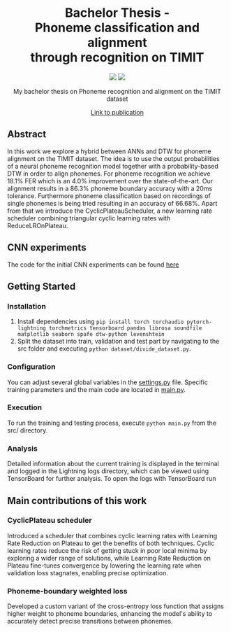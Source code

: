<div align="center">
  <h1>Bachelor Thesis - <br>Phoneme classification and alignment<br> through recognition on TIMIT</h1>
  <p>
    <img src="https://img.shields.io/badge/Python-3776AB?logo=python&logoColor=white">
    <img src="https://img.shields.io/badge/PyTorch-EE4C2C?logo=pytorch&logoColor=white">
  </p>
  <p>My bachelor thesis on Phoneme recognition and alignment on the TIMIT dataset</p>
  <p><a href="https://isl.anthropomatik.kit.edu/downloads/BachelorarbeitSchlipp.pdf">Link to publication</a></p>
</div>

## Abstract
In this work we explore a hybrid between ANNs and DTW for phoneme alignment on the TIMIT dataset. The idea is to use the output probabilities of a neural phoneme recognition model together with a probability-based DTW in order to align phonemes.
For phoneme recognition we achieve 18.1% FER which is an 4.0% improvement over the state-of-the-art.
Our alignment results in a 86.3% phoneme boundary accuracy with a 20ms tolerance. Furthermore phoneme classification based on recordings of single phonemes is being tried resulting in an accuracy of 66.68%.
Apart from that we introduce the CyclicPlateauScheduler, a new learning rate scheduler combining triangular cyclic learning rates with ReduceLROnPlateau.

## CNN experiments
The code for the initial CNN experiments can be found [here](https://github.com/lischilpp/bachelor-thesis-phoneme-recognition-alignment_cnn)

## Getting Started
### Installation
1. Install dependencies using `pip install torch torchaudio pytorch-lightning torchmetrics tensorboard pandas librosa soundfile matplotlib seaborn spafe dtw-python levenshtein`
2. Split the dataset into train, validation and test part by navigating to the src folder and executing `python dataset/divide_dataset.py`.
### Configuration
You can adjust several global variables in the [settings.py](https://github.com/lischilpp/bachelor-thesis-phoneme-recognition-alignment/blob/main/src/settings.py) file.
Specific training parameters and the main code are located in [main.py](https://github.com/lischilpp/bachelor-thesis-phoneme-recognition-alignment/blob/main/src/main.py).

### Execution
To run the training and testing process, execute `python main.py` from the src/ directory.

### Analysis
Detailed information about the current training is displayed in the terminal and logged in the Lightning logs directory, which can be viewed using TensorBoard for further analysis.
To open the logs with TensorBoard run 

## Main contributions of this work
### CyclicPlateau scheduler
Introduced a scheduler that combines cyclic learning rates with Learning Rate Reduction on Plateau to get the benefits of both techniques.
Cyclic learning rates reduce the risk of getting stuck in poor local minima by exploring a wider range of solutions, while Learning Rate Reduction on Plateau fine-tunes convergence by lowering the learning rate when validation loss stagnates, enabling precise optimization.

### Phoneme-boundary weighted loss
Developed a custom variant of the cross-entropy loss function that assigns higher weight to phoneme boundaries, enhancing the model's ability to accurately detect precise transitions between phonemes.
